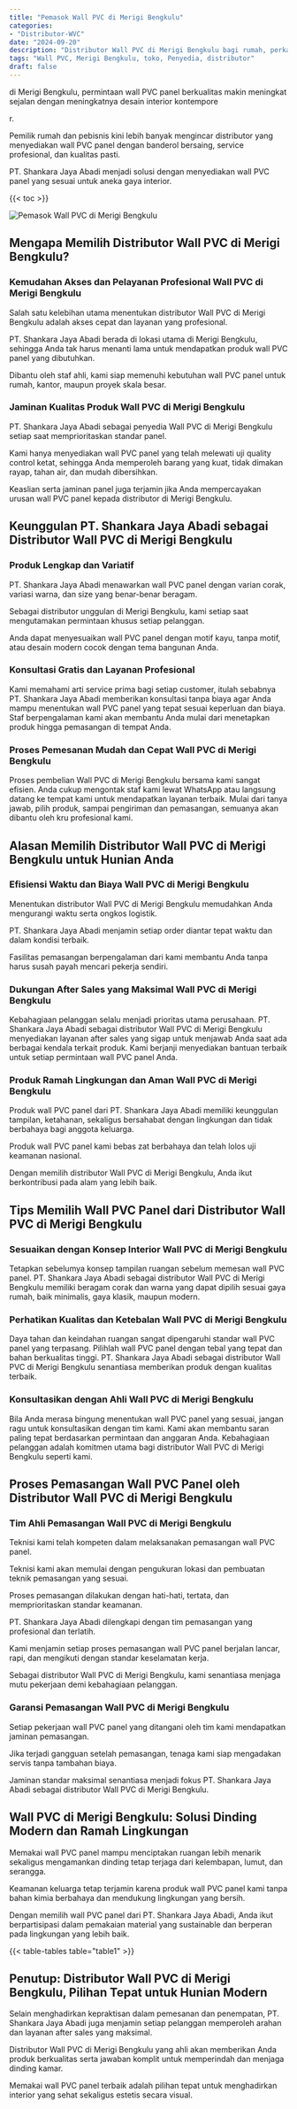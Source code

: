 ```yaml
---
title: "Pemasok Wall PVC di Merigi Bengkulu"
categories: 
- "Distributor-WVC"
date: "2024-09-20"
description: "Distributor Wall PVC di Merigi Bengkulu bagi rumah, perkantoran, serta toko. Panel unggulan, pilihan motif, warna modern, dengan servis instalasi ditangani oleh tenaga ahli profesional serta jaminan resmi!|Layanan penyediaan Wall PVC di Merigi Bengkulu bagi keperluan tempat tinggal, office, maupun gerai, dengan produk terbaik dan penempatan oleh teknisi berpengalaman dan garansi resmi.|Solusi Wall PVC di Merigi Bengkulu yang terpercaya bagi hunian, kantor, serta gerai, dengan produk berkualitas dan instalasi ditangani oleh teknisi berpengalaman dan garansi resmi.|Distribusi Wall PVC di Merigi Bengkulu bagi rumah, kantor, serta toko, beserta panel berkualitas dan pemasangan oleh tim profesional, lengkap beserta jaminan resmi.}"
tags: "Wall PVC, Merigi Bengkulu, toko, Penyedia, distributor"
draft: false
---
```


di Merigi Bengkulu, permintaan wall PVC panel berkualitas makin meningkat sejalan dengan meningkatnya desain interior kontempore

r.

Pemilik rumah dan pebisnis kini lebih banyak mengincar distributor yang menyediakan wall PVC panel dengan banderol bersaing, service profesional, dan kualitas pasti.

PT. Shankara Jaya Abadi menjadi solusi dengan menyediakan wall PVC panel yang sesuai untuk aneka gaya interior.

{{< toc >}}

![Pemasok Wall PVC di Merigi Bengkulu](/images/Distributor-WVC/Pemasok-Wall-PVC-di-Merigi-Bengkulu.png)


## Mengapa Memilih Distributor Wall PVC di Merigi Bengkulu?

### Kemudahan Akses dan Pelayanan Profesional Wall PVC di Merigi Bengkulu

Salah satu kelebihan utama menentukan distributor Wall PVC di Merigi Bengkulu adalah akses cepat dan layanan yang profesional.

PT. Shankara Jaya Abadi berada di lokasi utama di Merigi Bengkulu, sehingga Anda tak harus menanti lama untuk mendapatkan produk wall PVC panel yang dibutuhkan.

Dibantu oleh staf ahli, kami siap memenuhi kebutuhan wall PVC panel untuk rumah, kantor, maupun proyek skala besar.

### Jaminan Kualitas Produk Wall PVC di Merigi Bengkulu

PT. Shankara Jaya Abadi sebagai penyedia Wall PVC di Merigi Bengkulu setiap saat memprioritaskan standar panel.

Kami hanya menyediakan wall PVC panel yang telah melewati uji quality control ketat, sehingga Anda memperoleh barang yang kuat, tidak dimakan rayap, tahan air, dan mudah dibersihkan.

Keaslian serta jaminan panel juga terjamin jika Anda mempercayakan urusan wall PVC panel kepada distributor di Merigi Bengkulu.

## Keunggulan PT. Shankara Jaya Abadi sebagai Distributor Wall PVC di Merigi Bengkulu

### Produk Lengkap dan Variatif

PT. Shankara Jaya Abadi menawarkan wall PVC panel dengan varian corak, variasi warna, dan size yang benar-benar beragam.

Sebagai distributor unggulan di Merigi Bengkulu, kami setiap saat mengutamakan permintaan khusus setiap pelanggan.

Anda dapat menyesuaikan wall PVC panel dengan motif kayu, tanpa motif, atau desain modern cocok dengan tema bangunan Anda.

### Konsultasi Gratis dan Layanan Profesional

Kami memahami arti service prima bagi setiap customer, itulah sebabnya PT. Shankara Jaya Abadi memberikan konsultasi tanpa biaya agar Anda mampu menentukan wall PVC panel yang tepat sesuai keperluan dan biaya. Staf berpengalaman kami akan membantu Anda mulai dari menetapkan produk hingga pemasangan di tempat Anda.

### Proses Pemesanan Mudah dan Cepat Wall PVC di Merigi Bengkulu

Proses pembelian Wall PVC di Merigi Bengkulu bersama kami sangat efisien. Anda cukup mengontak staf kami lewat WhatsApp atau langsung datang ke tempat kami untuk mendapatkan layanan terbaik. Mulai dari tanya jawab, pilih produk, sampai pengiriman dan pemasangan, semuanya akan dibantu oleh kru profesional kami.

## Alasan Memilih Distributor Wall PVC di Merigi Bengkulu untuk Hunian Anda

### Efisiensi Waktu dan Biaya Wall PVC di Merigi Bengkulu

Menentukan distributor Wall PVC di Merigi Bengkulu memudahkan Anda mengurangi waktu serta ongkos logistik.

PT. Shankara Jaya Abadi menjamin setiap order diantar tepat waktu dan dalam kondisi terbaik.

Fasilitas pemasangan berpengalaman dari kami membantu Anda tanpa harus susah payah mencari pekerja sendiri.

### Dukungan After Sales yang Maksimal Wall PVC di Merigi Bengkulu

Kebahagiaan pelanggan selalu menjadi prioritas utama perusahaan. PT. Shankara Jaya Abadi sebagai distributor Wall PVC di Merigi Bengkulu menyediakan layanan after sales yang sigap untuk menjawab Anda saat ada berbagai kendala terkait produk. Kami berjanji menyediakan bantuan terbaik untuk setiap permintaan wall PVC panel Anda.

### Produk Ramah Lingkungan dan Aman Wall PVC di Merigi Bengkulu

Produk wall PVC panel dari PT. Shankara Jaya Abadi memiliki keunggulan tampilan, ketahanan, sekaligus bersahabat dengan lingkungan dan tidak berbahaya bagi anggota keluarga.

Produk wall PVC panel kami bebas zat berbahaya dan telah lolos uji keamanan nasional.

Dengan memilih distributor Wall PVC di Merigi Bengkulu, Anda ikut berkontribusi pada alam yang lebih baik.

## Tips Memilih Wall PVC Panel dari Distributor Wall PVC di Merigi Bengkulu

### Sesuaikan dengan Konsep Interior Wall PVC di Merigi Bengkulu

Tetapkan sebelumya konsep tampilan ruangan sebelum memesan wall PVC panel. PT. Shankara Jaya Abadi sebagai distributor Wall PVC di Merigi Bengkulu memiliki beragam corak dan warna yang dapat dipilih sesuai gaya rumah, baik minimalis, gaya klasik, maupun modern.

### Perhatikan Kualitas dan Ketebalan Wall PVC di Merigi Bengkulu

Daya tahan dan keindahan ruangan sangat dipengaruhi standar wall PVC panel yang terpasang. Pilihlah wall PVC panel dengan tebal yang tepat dan bahan berkualitas tinggi. PT. Shankara Jaya Abadi sebagai distributor Wall PVC di Merigi Bengkulu senantiasa memberikan produk dengan kualitas terbaik.

### Konsultasikan dengan Ahli Wall PVC di Merigi Bengkulu

Bila Anda merasa bingung menentukan wall PVC panel yang sesuai, jangan ragu untuk konsultasikan dengan tim kami. Kami akan membantu saran paling tepat berdasarkan permintaan dan anggaran Anda. Kebahagiaan pelanggan adalah komitmen utama bagi distributor Wall PVC di Merigi Bengkulu seperti kami.

## Proses Pemasangan Wall PVC Panel oleh Distributor Wall PVC di Merigi Bengkulu

### Tim Ahli Pemasangan Wall PVC di Merigi Bengkulu

Teknisi kami telah kompeten dalam melaksanakan pemasangan wall PVC panel.

Teknisi kami akan memulai dengan pengukuran lokasi dan pembuatan teknik pemasangan yang sesuai.

Proses pemasangan dilakukan dengan hati-hati, tertata, dan memprioritaskan standar keamanan.

PT. Shankara Jaya Abadi dilengkapi dengan tim pemasangan yang profesional dan terlatih.

Kami menjamin setiap proses pemasangan wall PVC panel berjalan lancar, rapi, dan mengikuti dengan standar keselamatan kerja.

Sebagai distributor Wall PVC di Merigi Bengkulu, kami senantiasa menjaga mutu pekerjaan demi kebahagiaan pelanggan.

### Garansi Pemasangan Wall PVC di Merigi Bengkulu

Setiap pekerjaan wall PVC panel yang ditangani oleh tim kami mendapatkan jaminan pemasangan.

Jika terjadi gangguan setelah pemasangan, tenaga kami siap mengadakan servis tanpa tambahan biaya.

Jaminan standar maksimal senantiasa menjadi fokus PT. Shankara Jaya Abadi sebagai distributor Wall PVC di Merigi Bengkulu.

## Wall PVC di Merigi Bengkulu: Solusi Dinding Modern dan Ramah Lingkungan

Memakai wall PVC panel mampu menciptakan ruangan lebih menarik sekaligus mengamankan dinding tetap terjaga dari kelembapan, lumut, dan serangga.

Keamanan keluarga tetap terjamin karena produk wall PVC panel kami tanpa bahan kimia berbahaya dan mendukung lingkungan yang bersih.

Dengan memilih wall PVC panel dari PT. Shankara Jaya Abadi, Anda ikut berpartisipasi dalam pemakaian material yang sustainable dan berperan pada lingkungan yang lebih baik.

{{< table-tables table="table1" >}}

## Penutup: Distributor Wall PVC di Merigi Bengkulu, Pilihan Tepat untuk Hunian Modern

Selain menghadirkan kepraktisan dalam pemesanan dan penempatan, PT. Shankara Jaya Abadi juga menjamin setiap pelanggan memperoleh arahan dan layanan after sales yang maksimal.

Distributor Wall PVC di Merigi Bengkulu yang ahli akan memberikan Anda produk berkualitas serta jawaban komplit untuk memperindah dan menjaga dinding kamar.

Memakai wall PVC panel terbaik adalah pilihan tepat untuk menghadirkan interior yang sehat sekaligus estetis secara visual.